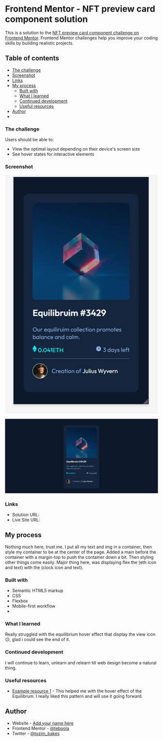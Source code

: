 # Frontend Mentor - NFT preview card component solution

This is a solution to the [NFT preview card component challenge on Frontend Mentor](https://www.frontendmentor.io/challenges/nft-preview-card-component-SbdUL_w0U). Frontend Mentor challenges help you improve your coding skills by building realistic projects.

## Table of contents

- [The challenge](#the-challenge)
- [Screenshot](#screenshot)
- [Links](#links)
- [My process](#my-process)
  - [Built with](#built-with)
  - [What I learned](#what-i-learned)
  - [Continued development](#continued-development)
  - [Useful resources](#useful-resources)
- [Author](#author)
-

### The challenge

Users should be able to:

- View the optimal layout depending on their device's screen size
- See hover states for interactive elements

### Screenshot

![Mobile view](./images/Screenshot%202022-09-17%20092828.png)

![Desktop View](./images/Screenshot%202022-09-17%20at%2003-34-00%20Frontend%20Mentor%20NFT%20preview%20card%20component.png)

### Links

- Solution URL: [](https://github.com/teboola/NFT-Recreate)
- Live Site URL: [](https://teboola.github.io/NFT-Recreate/)

## My process

Nothing much here, trust me.
I put all my text and img in a container, then style my container to be at the center of the page. Added a main before the container with a margin-top to push the container down a bit. Then styling other things come easily.
Major thing here, was displaying flex the (eth icon and text) with the (clock icon and text).

### Built with

- Semantic HTML5 markup
- CSS
- Flexbox
- Mobile-first workflow
-

### What I learned

Really struggled with the equilibrium hover effect that display the view icon😥, glad i could see the end of it.

### Continued development

I will continue to learn, unlearn and relearn till web design become a natural thing.

### Useful resources

- [Example resource 1](https://www.w3schools.com/howto/howto_css_image_overlay.asp) - This helped me with the hover effect of the Equilibrum. I really liked this pattern and will use it going forward.

## Author

- Website - [Add your name here](https://www.your-site.com)
- Frontend Mentor - [@teboola](https://www.frontendmentor.io/profile/teboola)
- Twitter - [@tozim_bakes](https://twitter.com/tozim_bakes)
